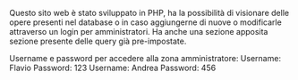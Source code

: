 Questo sito web è stato sviluppato in PHP, 
ha la possibilità di visionare delle opere presenti nel database o in caso aggiungerne di nuove o modificarle attraverso un login per amministratori.
Ha anche una sezione apposita sezione presente delle query già pre-impostate.

Username e password per accedere alla zona amministratore:
Username: Flavio  Password: 123
Username: Andrea  Password: 456

